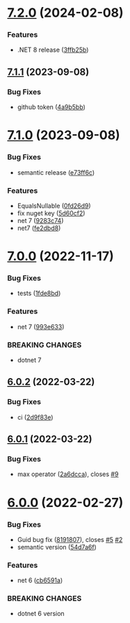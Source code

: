 # [7.2.0](https://github.com/brunobritodev/AspNetCore.IQueryable.Extensions/compare/v7.1.1...v7.2.0) (2024-02-08)


### Features

* .NET 8 release ([3ffb25b](https://github.com/brunobritodev/AspNetCore.IQueryable.Extensions/commit/3ffb25bb3d66858ddb246c1b87fcabda2ff2b1e9))

## [7.1.1](https://github.com/brunobritodev/AspNetCore.IQueryable.Extensions/compare/v7.1.0...v7.1.1) (2023-09-08)


### Bug Fixes

* github token ([4a9b5bb](https://github.com/brunobritodev/AspNetCore.IQueryable.Extensions/commit/4a9b5bb1b61006b5db39f1c6aa6bf015e30c538d))

# [7.1.0](https://github.com/brunobritodev/AspNetCore.IQueryable.Extensions/compare/v7.0.0...v7.1.0) (2023-09-08)


### Bug Fixes

* semantic release ([e73ff6c](https://github.com/brunobritodev/AspNetCore.IQueryable.Extensions/commit/e73ff6cd570fda5e517a040714a32aeed06cf73e))


### Features

* EqualsNullable ([0fd26d9](https://github.com/brunobritodev/AspNetCore.IQueryable.Extensions/commit/0fd26d9fb9cf154e6888c9e5407e4699d7d63d0e))
* fix nuget key ([5d60cf2](https://github.com/brunobritodev/AspNetCore.IQueryable.Extensions/commit/5d60cf2f08420fde95e3135e9b2930aa169a6545))
* net 7 ([9283c74](https://github.com/brunobritodev/AspNetCore.IQueryable.Extensions/commit/9283c748919a8bcef0eb0a75f7e59e7bf21044b4))
* net7 ([fe2dbd8](https://github.com/brunobritodev/AspNetCore.IQueryable.Extensions/commit/fe2dbd8722acbdc3f5de588c5dfa5893886590b2))

# [7.0.0](https://github.com/brunobritodev/AspNetCore.IQueryable.Extensions/compare/v6.0.2...v7.0.0) (2022-11-17)


### Bug Fixes

* tests ([1fde8bd](https://github.com/brunobritodev/AspNetCore.IQueryable.Extensions/commit/1fde8bd222ffddca0d929bdfa1d28e5f2c4e029f))


### Features

* net 7 ([993e633](https://github.com/brunobritodev/AspNetCore.IQueryable.Extensions/commit/993e63331a8f53fa31d5a4888d51f2f449c2628d))


### BREAKING CHANGES

* dotnet 7

## [6.0.2](https://github.com/brunohbrito/AspNetCore.IQueryable.Extensions/compare/v6.0.1...v6.0.2) (2022-03-22)


### Bug Fixes

* ci ([2d9f83e](https://github.com/brunohbrito/AspNetCore.IQueryable.Extensions/commit/2d9f83ee3b64694aad7b1b2ef4c80e30be5b948c))

## [6.0.1](https://github.com/brunohbrito/AspNetCore.IQueryable.Extensions/compare/v6.0.0...v6.0.1) (2022-03-22)


### Bug Fixes

* max operator ([2a6dcca](https://github.com/brunohbrito/AspNetCore.IQueryable.Extensions/commit/2a6dccac5c1a7a80a657461f24c913bbbbee4672)), closes [#9](https://github.com/brunohbrito/AspNetCore.IQueryable.Extensions/issues/9)

# [6.0.0](https://github.com/brunohbrito/AspNetCore.IQueryable.Extensions/compare/v5.0.0...v6.0.0) (2022-02-27)


### Bug Fixes

* Guid bug fix ([8191807](https://github.com/brunohbrito/AspNetCore.IQueryable.Extensions/commit/819180787ace4f06aae176db8ddeea0e6fa2b4a1)), closes [#5](https://github.com/brunohbrito/AspNetCore.IQueryable.Extensions/issues/5) [#2](https://github.com/brunohbrito/AspNetCore.IQueryable.Extensions/issues/2)
* semantic version ([54d7a6f](https://github.com/brunohbrito/AspNetCore.IQueryable.Extensions/commit/54d7a6fff165953391aca8f1bdc907434dbd86cd))


### Features

* net 6 ([cb6591a](https://github.com/brunohbrito/AspNetCore.IQueryable.Extensions/commit/cb6591a5c748e877233e5b4fa9b1adfe3d98b269))


### BREAKING CHANGES

* dotnet 6 version
